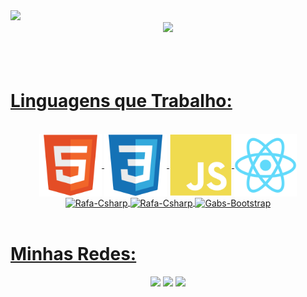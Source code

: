 
<img src="https://readme-typing-svg.herokuapp.com?font=Fira+Code&size=44&pause=1000&color=DAA520&center=true&width=1080&height=350&lines=+Bem+vindo(a)+ao+meu+perfil+Gabs+aqui+&#128526;">

<div align="center" valign="top">
  <a href="https://github.com/GabrielRomao-git">
  <img width="70%" src="https://github-readme-stats.vercel.app/api?username=GabrielRomao-git&show_icons=true&theme=great-gatsby&include_all_commits=true&count_private=true"/>
    </br>
  </br>
  </br>
  
  </br>
</div>

# Linguagens que Trabalho:

<div align="center" valign="top">
  <br>
  <img align="center" alt="Gabs-HTML" height="100" width="100" src="https://raw.githubusercontent.com/devicons/devicon/master/icons/html5/html5-original.svg">
  <img align="center" alt="Gabs-CSS" height="100" width="100" src="https://raw.githubusercontent.com/devicons/devicon/master/icons/css3/css3-original.svg">
  <img align="center" alt="Gabs-Js" height="100" width="100" src="https://raw.githubusercontent.com/devicons/devicon/master/icons/javascript/javascript-plain.svg">
  <img align="center" alt="Gabs-React" height="100" width="100" src="https://raw.githubusercontent.com/devicons/devicon/master/icons/react/react-original.svg">
  <img align="center" alt="Rafa-Csharp" height="100" width="100" src="https://cdn.jsdelivr.net/gh/devicons/devicon/icons/java/java-original.svg">
  <img align="center" alt="Rafa-Csharp" height="100" width="100" src="https://cdn.jsdelivr.net/gh/devicons/devicon/icons/mysql/mysql-original.svg">
  <img align="center" alt="Gabs-Bootstrap" height="100" width="100" src="https://cdn.jsdelivr.net/gh/devicons/devicon/icons/bootstrap/bootstrap-original-wordmark.svg"> 
</div>
  <br>
<div> 

# Minhas Redes:

<div align="center" valign="top">
  <a align="center" href="https://www.instagram.com/g.briflex/" target="_blank"><img src="https://img.shields.io/badge/-Instagram-%23E4405F?style=for-the-badge&logo=instagram&logoColor=white" target="_blank"></a>
  <a align="center" href = "mailto:gabrielrromao@outlook.com"><img src="https://img.shields.io/badge/Microsoft_Outlook-0078D4?style=for-the-badge&logo=microsoft-outlook&logoColor=white" target="_blank"></a>
  <a href="https://www.linkedin.com/in/gabriel-romao/" target="_blank"><img src="https://img.shields.io/badge/-LinkedIn-%230077B5?style=for-the-badge&logo=linkedin&logoColor=white" target="_blank"></a>
</div>
</div>
